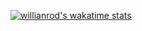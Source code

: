 <!-- [![Top Langs](https://github-readme-stats.vercel.app/api/top-langs/?username=akidon0000&langs_count=8)](https://github.com/anuraghazra/github-readme-stats) -->

[![willianrod's wakatime stats](https://github-readme-stats.vercel.app/api/wakatime?username=akidon0000)](https://github.com/anuraghazra/github-readme-stats)

<!-- <a href="https://github.com/anuraghazra/github-readme-stats">
  <img align="center" src="https://github-readme-stats.vercel.app/api/pin/?username=anuraghazra&repo=github-readme-stats" />
</a>
<a href="https://github.com/anuraghazra/convoychat">
  <img align="center" src="https://github-readme-stats.vercel.app/api/pin/?username=anuraghazra&repo=convoychat" />
</a>
 -->
